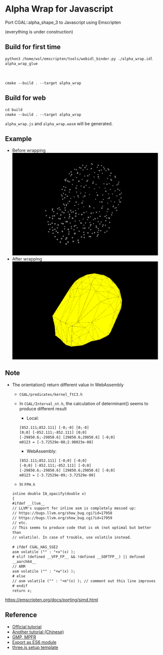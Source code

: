 # Alpha Wrap for Javascript
Port CGAL::alpha_shape_3 to Javascript using Emscripten

(everything is under construction)

## Build for first time
```
python3 /home/wsl/emscripten/tools/webidl_binder.py ./alpha_wrap.idl alpha_wrap_glue



cmake --build . --target alpha_wrap
```

## Build for web
```
cd build
cmake --build . --target alpha_wrap
```
`alpha_wrap.js` and `alpha_wrap.wasm` will be generated.


## Example
- Before wrapping
![](point_cloud.png)
- After wrapping
![](mesh.png)


## Note
- The orientation() return different value in WebAssembly
  - `CGAL/predicates/kernel_ftC3.h`
  - In `CGAL/Interval_nt.h`, the calculation of determinant() seems to produce different result
    - Local: 
    ```
    [852.111;852.111] [-0;-0] [0;-0]
    [0;0] [-852.111;-852.111] [0;0]
    [-29850.6;-29850.6] [29850.6;29850.6] [-0;0]
    m0123 = [-3.72529e-08;2.98023e-08]
    ```
    
    - WebAssembly:
    ```
    [852.111;852.111] [-0;0] [-0;0]
    [-0;0] [-852.111;-852.111] [-0;0]
    [-29850.6;-29850.6] [29850.6;29850.6] [-0;0]
    m0123 = [-3.72529e-09;-3.72529e-09]
    ```
  - In `FPH.h`
  ```
  inline double IA_opacify(double x)
  {
  #ifdef __llvm__
  // LLVM's support for inline asm is completely messed up:
  // https://bugs.llvm.org/show_bug.cgi?id=17958
  // https://bugs.llvm.org/show_bug.cgi?id=17959
  // etc.
  // This seems to produce code that is ok (not optimal but better than
  // volatile). In case of trouble, use volatile instead.
  
  # ifdef CGAL_HAS_SSE2
  asm volatile ("" : "+x"(x) );
  # elif (defined __VFP_FP__ && !defined __SOFTFP__) || defined __aarch64__
  // ARM
  asm volatile ("" : "+w"(x) );
  # else
  // asm volatile ("" : "+m"(x) ); // comment out this line improves
  # endif
  return x;
  ```

https://emscripten.org/docs/porting/simd.html

## Reference
- [Official tutorial](https://emscripten.org/docs/porting/connecting_cpp_and_javascript/WebIDL-Binder.html)
- [Another tutorial (Chinese)](https://874656645.github.io/posts/159-emscripten-%E4%BD%BF%E7%94%A8-webidl-binder-%E7%BB%91%E5%AE%9A-c++-%E4%BB%A3%E7%A0%81/)
- [GMP, MPFR](https://stackoverflow.com/questions/41080815/compiling-gmp-mpfr-with-emscripten)
- [Export as ES6 module](https://stackoverflow.com/questions/53309095/how-load-an-emscripten-generated-module-with-es6-import)
- [three.js setup template](https://medium.com/@ashabb/threejs-fullscreen-and-resizing-6aa84e21f407)